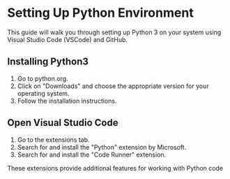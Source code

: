 # Setting Up Python Environment
This guide will walk you through setting up Python 3 on your system using Visual Studio Code (VSCode) and GitHub.

## Installing Python3
1. Go to python.org.
2. Click on "Downloads" and choose the appropriate version for your operating system.
3. Follow the installation instructions.


## Open Visual Studio Code
1. Go to the extensions tab.
2. Search for and install the "Python" extension by Microsoft.
3. Search for and install the "Code Runner" extension.

These extensions provide additional features for working with Python code
